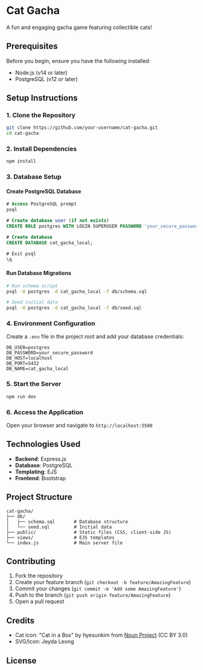 # Cat Gacha

A fun and engaging gacha game featuring collectible cats!

## Prerequisites

Before you begin, ensure you have the following installed:
- Node.js (v14 or later)
- PostgreSQL (v12 or later)

## Setup Instructions

### 1. Clone the Repository

```bash
git clone https://github.com/your-username/cat-gacha.git
cd cat-gacha
```

### 2. Install Dependencies

```bash
npm install
```

### 3. Database Setup

#### Create PostgreSQL Database

```sql
# Access PostgreSQL prompt
psql

# Create database user (if not exists)
CREATE ROLE postgres WITH LOGIN SUPERUSER PASSWORD 'your_secure_password';

# Create database
CREATE DATABASE cat_gacha_local;

# Exit psql
\q
```

#### Run Database Migrations

```bash
# Run schema script
psql -U postgres -d cat_gacha_local -f db/schema.sql

# Seed initial data
psql -U postgres -d cat_gacha_local -f db/seed.sql
```

### 4. Environment Configuration

Create a `.env` file in the project root and add your database credentials:

```
DB_USER=postgres
DB_PASSWORD=your_secure_password
DB_HOST=localhost
DB_PORT=5432
DB_NAME=cat_gacha_local
```

### 5. Start the Server

```bash
npm run dev
```

### 6. Access the Application

Open your browser and navigate to `http://localhost:5500`

## Technologies Used

- **Backend**: Express.js
- **Database**: PostgreSQL
- **Templating**: EJS
- **Frontend**: Bootstrap

## Project Structure

```
cat-gacha/
├── db/
│   ├── schema.sql       # Database structure
│   └── seed.sql         # Initial data
├── public/              # Static files (CSS, client-side JS)
├── views/               # EJS templates
└── index.js             # Main server file
```

## Contributing

1. Fork the repository
2. Create your feature branch (`git checkout -b feature/AmazingFeature`)
3. Commit your changes (`git commit -m 'Add some AmazingFeature'`)
4. Push to the branch (`git push origin feature/AmazingFeature`)
5. Open a pull request

## Credits

- Cat icon: "Cat in a Box" by hyesunkim from [Noun Project](https://thenounproject.com/browse/icons/term/cat-in-a-box/) (CC BY 3.0)
- SVG/Icon: Jeyda Leong

## License

